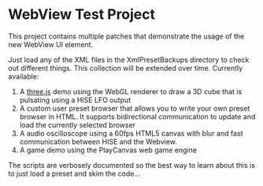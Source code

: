 # WebView Test Project

This project contains multiple patches that demonstrate the usage of the new WebView UI element.

Just load any of the XML files in the XmlPresetBackups directory to check out different things. This collection will be extended over time. Currently available:

1. A [three.js](https://threejs.org/) demo using the WebGL renderer to draw a 3D cube that is pulsating using a HISE LFO output
2. A custom user preset browser that allows you to write your own preset browser in HTML. It supports bidirectional communication to update and load the currently selected browser
3. A audio oscilloscope using a 60fps HTML5 canvas with blur and fast communication between HISE and the Webview.
4. A game demo using the PlayCanvas web game engine

The scripts are verbosely documented so the best way to learn about this is to just load a preset and skim the code...